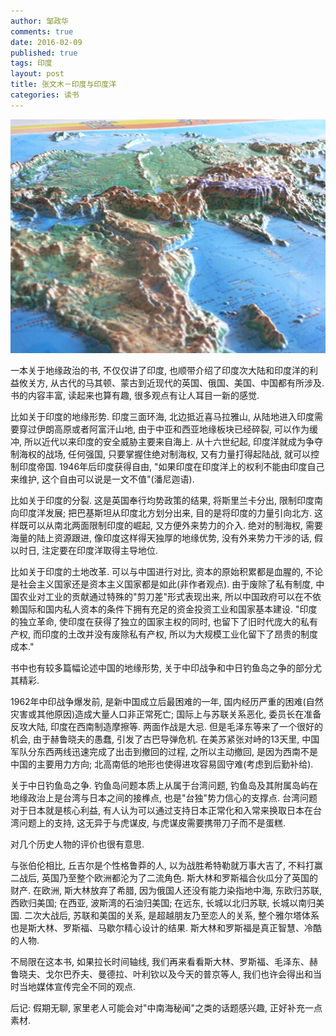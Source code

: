 ```yaml
---
author: 邹政华
comments: true
date: 2016-02-09
published: true 
tags: 印度
layout: post
title: 张文木－印度与印度洋 
categories: 读书 
---
```

![image](/images/2016/2016-02-09-india_and_india_sea.jpg)

一本关于地缘政治的书, 不仅仅讲了印度, 也顺带介绍了印度次大陆和印度洋的利益攸关方, 从古代的马其顿、蒙古到近现代的英国、俄国、美国、中国都有所涉及. 书的内容丰富, 读起来也算有趣, 很多观点有让人耳目一新的感觉.

比如关于印度的地缘形势. 印度三面环海, 北边抵近喜马拉雅山, 从陆地进入印度需要穿过伊朗高原或者阿富汗山地, 由于中亚和西亚地缘板块已经碎裂, 可以作为缓冲, 所以近代以来印度的安全威胁主要来自海上. 从十六世纪起, 印度洋就成为争夺制海权的战场, 任何强国, 只要掌握住绝对制海权, 又有力量打得起陆战, 就可以控制印度帝国. 1946年后印度获得自由, "如果印度在印度洋上的权利不能由印度自己来维护, 这个自由可以说是一文不值"(潘尼迦语).

比如关于印度的分裂. 这是英国奉行均势政策的结果, 将斯里兰卡分出, 限制印度南向印度洋发展; 把巴基斯坦从印度北方划分出来, 目的是将印度的力量引向北方. 这样既可以从南北两面限制印度的崛起, 又方便外来势力的介入. 绝对的制海权, 需要海量的陆上资源跟进, 像印度这样得天独厚的地缘优势, 没有外来势力干涉的话, 假以时日, 注定要在印度洋取得主导地位.

比如关于印度的土地改革. 可以与中国进行对比, 资本的原始积累都是血腥的, 不论是社会主义国家还是资本主义国家都是如此(非作者观点). 由于废除了私有制度, 中国农业对工业的贡献通过特殊的"剪刀差"形式表现出来, 所以中国政府可以在不依赖国际和国内私人资本的条件下拥有充足的资金投资工业和国家基本建设. "印度的独立革命, 使印度在获得了独立的国家主权的同时, 也留下了旧时代庞大的私有产权, 而印度的土改并没有废除私有产权, 所以为大规模工业化留下了昂贵的制度成本."

书中也有较多篇幅论述中国的地缘形势, 关于中印战争和中日钓鱼岛之争的部分尤其精彩. 

1962年中印战争爆发前, 是新中国成立后最困难的一年, 国内经历严重的困难(自然灾害或其他原因)造成大量人口非正常死亡; 国际上与苏联关系恶化, 委员长在准备反攻大陆, 印度在西南制造摩擦等. 两面作战是大忌. 但是毛泽东等来了一个很好的机会, 由于赫鲁晓夫的愚蠢, 引发了古巴导弹危机. 在美苏紧张对峙的13天里, 中国军队分东西两线迅速完成了出击到撤回的过程, 之所以主动撤回, 是因为西南不是中国的主要用力方向; 北高南低的地形也使得进攻容易固守难(考虑到后勤补给).

关于中日钓鱼岛之争. 钓鱼岛问题本质上从属于台湾问题, 钓鱼岛及其附属岛屿在地缘政治上是台湾与日本之间的接榫点, 也是"台独"势力信心的支撑点. 台湾问题对于日本就是核心利益, 有人认为可以通过支持日本正常化和入常来换取日本在台湾问题上的支持, 这无异于与虎谋皮, 与虎谋皮需要携带刀子而不是蛋糕. 

对几个历史人物的评价也很有意思.

与张伯伦相比, 丘吉尔是个性格鲁莽的人, 以为战胜希特勒就万事大吉了, 不料打赢二战后, 英国乃至整个欧洲都沦为了二流角色. 斯大林和罗斯福合伙瓜分了英国的财产. 在欧洲, 斯大林放弃了希腊, 因为俄国人还没有能力染指地中海, 东欧归苏联, 西欧归美国; 在西亚, 波斯湾的石油归美国; 在远东, 长城以北归苏联, 长城以南归美国. 二次大战后, 苏联和美国的关系, 是超越朋友乃至恋人的关系, 整个雅尔塔体系也是斯大林、罗斯福、马歇尔精心设计的结果. 斯大林和罗斯福是真正智慧、冷酷的人物. 

不局限在这本书, 如果拉长时间轴线, 我们再来看看斯大林、罗斯福、毛泽东、赫鲁晓夫、戈尔巴乔夫、曼德拉、叶利钦以及今天的普京等人, 我们也许会得出和当时当地媒体宣传完全不同的观点. 

后记: 假期无聊, 家里老人可能会对"中南海秘闻"之类的话题感兴趣, 正好补充一点素材.